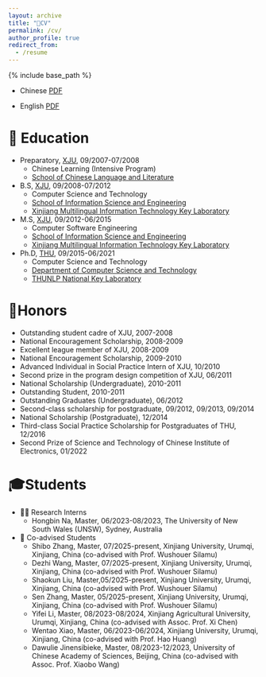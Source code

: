 ```yaml
---
layout: archive
title: "📄CV"
permalink: /cv/
author_profile: true
redirect_from:
  - /resume
---
```


{% include base_path %}

* Chinese [PDF](https://miradel51.github.io/files/my_cv_ch.pdf)

<!-- * English [PDF]()-->
* English [PDF](https://miradel51.github.io/files/my_cv_en.pdf)

🏫 Education
======
* Preparatory, [XJU](https://www.xju.edu.cn/), 09/2007-07/2008
  *  Chinese Learning (Intensive Program)
  *  [School of Chinese Language and Literature](http://rwxy.xju.edu.cn/)
* B.S, [XJU](https://www.xju.edu.cn/), 09/2008-07/2012
  * Computer Science and Technology 
  * [School of Information Science and Engineering](http://it.xju.edu.cn/)
  * [Xinjiang Multilingual Information Technology Key Laboratory](http://202.201.242.181:8000/translator/index.html)
* M.S, [XJU](https://www.xju.edu.cn/), 09/2012-06/2015
  * Computer Software Engineering 
  * [School of Information Science and Engineering](http://it.xju.edu.cn/)
  * [Xinjiang Multilingual Information Technology Key Laboratory](http://202.201.242.181:8000/translator/index.html)
* Ph.D, [THU](https://www.tsinghua.edu.cn/en/), 09/2015-06/2021
  * Computer Science and Technology
  * [Department of Computer Science and Technology](http://www.cs.tsinghua.edu.cn/csen/)
  * [THUNLP National Key Laboratory](https://nlp.csai.tsinghua.edu.cn/)

<!--
💼 Work Experience
======
* Assistant Professor (Tenure-Track), [School of Computer Science](http://it.xju.edu.cn/), [Xinjiang University (XJU)](https://english.xju.edu.cn/), 04/2025-Present
  * Base: Urumqi, Xinjiang, China
  * Project: Towards Multimodal Large Language Model Translation for Low-Resource Languages along the Belt and Road Initiative
* Research Assistant, [Xinjiang Technical Institute of Physics and Chemistry, Chinese Academy of Sciences](http://english.xjipc.cas.cn/), 04/2023-04/2025
  * Base: Urumqi, Xinjiang, China
  * Project: Exploring Machine Translation Technologies Using Large Language Models for Low-Resource Cross-Lingual Applications。
* NLP Senior Algorithm Engineer, [Language Technology Lab](https://damo.alibaba.com/labs/language-technology), [ALIBABA DAMO ACADEMY](https://damo.alibaba.com/), 07/2021-03/2023
  * Base: Hangzhou, Zhejiang, China
  * Project: Multilingual Processing for International E-commerce Platforms [DARAZ](https://www.daraz.pk/), [LAZADA](https://www.lazada.com/en/) and [AliExpress](https://www.aliexpress.com/)
  * Contribution: owner of the [DARAZ](https://www.daraz.pk/) algorithm, both the FAQ and the Agent Intent Classification models. I contributed to the multilingual intelligent customer service system for [AliExpress](https://www.aliexpress.com/). I also proposed an improved code-mixing strategy and achieved better results in some languages of [LAZADA](https://www.lazada.com/en/) with an average score of 4 points. I also presented some approaches for the pre-training part and achieved remarkably better results for the whole DARAZ system with 13 points (offline tests) and 9 points (online tests).

* Research Intern, [Language Technology Lab](https://damo.alibaba.com/labs/language-technology), [ALIBABA DAMO ACADEMY](https://damo.alibaba.com/), 07/2020-10/2020
  * Base: Hangzhou, Zhejiang, China
  * Project: Urdu-Roman Transliteration for Smart Customer Service System of International E-commerce Platform
  * Contribution: Contribution: I presented a hybrid model that can solve the main challenges (many-to-one mapping and inconsistent mapping) in this task. Moreover, the proposed approach is embedded in the dialog system of the international e-commerce platform [DARAZ](https://www.daraz.pk/).
  
* CTO, Information Services Department, [Beijing Silk Road Heli Investment Management Group Co.,Ltd](https://www.helibazar.com/index.html), 07/2019-12/2019
  * Base: Beijing, China
  * Project: Multilingual E-commerce Platform
  * Contribution: I had instructed our team to develop a multilingual e-commerce platform with front-end and back-end written by us instead of using other frameworks. The system is very flexible and extensible and can be effortlessly converted into an online teaching system or an online training system.

* Technical Advisor, MT Team, [NewTranx Technology](http://www.newtranx.com/), 12/2018-05/2019
  * Base: Shenzhen, Guangdong, China
  * Project: NMT for Morphologically Rich Languages ([Arabic-Chinese](https://fanyi.newtranx.com/?lng=cn#/onTrans))
  * Contribution: I had given some technical advice on training the NMT model for morphologically rich languages (Arabic, Turkish, and Urdu) between Chinese. We used a well-known NMT architecture (Transformer) with a commonly used neural network toolkit (Tensorflow). I also provided some processing tools for Arabic, Turkish and Urdu.

* Technical Advisor, MT Team, [SinoVoice](https://www.sinovoice.com/), 11/2017-11/2018
  * Base: Beijing, China
  * Project: NMT for Low-Resource Languages ([Uyghur-Chinese](https://translate.aicloud.com/))
  * Contribution: I had advised the team of MT to implement the bidirectional Uyghur-Chinese NMT system efficiently and quickly. I had also provided both pre-processing and post-processing codes for Uyghur.

* Social Practice Intern, Information Team, [Xinjiang Tourism Investment Management Co. Ltd](http://www.xinhuanet.com/travel/2019-09/06/c_1124969030.htm), 06/2016-08/2016
  * Base: Urumqi, Xinjiang, China
  * Project: THU College Summer Social Practice Activities
  * Contribution: In this project, I had submitted a technical report for the provision of the multilingual service. I also designed the main architectures for spoken translation by combining ASR, TTS and NMT for the Smart Tourism project.

* NLP Researcher (Apprenticeship), [THUNLP Lab](https://nlp.csai.tsinghua.edu.cn/), [Department of Computer Science and Technology](http://www.cs.tsinghua.edu.cn/csen/), 09/2015 - 06/2021
  * Base: Beijing, China
  * Mentor: [Prof. MaoSong Sun](https://nlp.csai.tsinghua.edu.cn/staff/sms/), [Prof. Yang Liu](https://nlp.csai.tsinghua.edu.cn/~ly/)
  * Project: Cross-lingual Information Retrieval system and Low-Resource Languages NMT system
  * Contribution: I have developed a cross-lingual information retrieval system between minority languages (Uyghur, Tibetan, Mongolian) and Chinese. I have also developed an NMT online demo for LRLs ([demo](http://101.6.5.207:5152/)). 

* Visited Scholar, [Machine Intelligence and Translation Lab](http://mitlab.hit.edu.cn/main.htm), [HIT](http://www.hit.edu.cn/), 09/2014-10/2014
  * Base: Harbin, Heilongjiang, China
  * Mentor: [Dr. Conghui Zhu](http://mitlab.hit.edu.cn/2018/0608/c9183a210166/page.htm)
  * Project: Uyghur-Chinese Statistical Machine Translation (SMT)
  * Task: Learn related techniques about SMT, such as learning open source systems MOSES, learn how to train, how to tune the model, how to optimize, and how to deploy the trained model on the web server. In the meantime, I learned the CRF model from [Dr. Conghui Zhu](http://mitlab.hit.edu.cn/2018/0608/c9183a210166/page.htm). Besides, I also improved my Linux knowledge in their lab.

* Software Engineer, Information Team, Xinjiang Tiznap Information Technology Co. Ltd, 04/2013-11/2013
  * Base: Urumqi, Xinjiang, China
  * Project: Uyghur Search Engine
  * Contribution: I had participated in the backend development of the Uyghur Information Retrieval System and gained some experience about the IR system.

* NLP Senior Engineer (Apprenticeship), [Xinjiang Multi-Lingual Information Technology Key Laboratory](https://it.xju.edu.cn/xygk/jgsz/zdsys/dyzxxjszdsys/sysjj.htm), 09/2012-06/2015
  * Base: Urumqi, Xinjiang, China
  * Mentor: [Prof. Wushouer Silamu](https://ysg.ckcest.cn/html/details/3943/index.html)
  * Project: Uyghur ASR, TTS, Spoken Translation systems
  * Contribution: I had completed the Uyghur multi-script TTS model in collaboration with my teammates. In the meantime, we also proposed the Uyghur speech-driven ASR model. In the last year of my master's degree, we had developed a bidirectional system for Uyghur-Chinese spoken translation by combining our individual models trained separately (Uyghur ASR, TTS and MT).

* Social Practice Intern, Information Team, Government office, 07/2010-08/2010
  * Base: Kashgar, Xinjiang, China
  * Project: XJU College Summer Social Practice Activities
  * Contribution: In this project, we taught local farmers commonly used techniques and current preferential policies for farmers.

* Software Engineer (Apprenticeship), [Xinjiang Multi-Lingual Information Technology Key Laboratory](https://it.xju.edu.cn/xygk/jgsz/zdsys/dyzxxjszdsys/sysjj.htm), 11/2009-06/2012
  * Base: Urumqi, Xinjiang, China
  * Mentor: [Prof. Wushouer Silamu](https://ysg.ckcest.cn/html/details/3943/index.html)
  * Project: Operation System (Localization), Software Development
  * Contribution: I had taken part in the Win7 Operation System localization task. Besides, I had developed desktop applications (Education Systems) and Network applications (Government and Company multilingual Websites). Meanwhile, in the last year of my undergraduate, I designed Android APPs for learning Chinese.
-->
  

🏅Honors
======
* Outstanding student cadre of XJU, 2007-2008
* National Encouragement Scholarship, 2008-2009
* Excellent league member of XJU, 2008-2009
* National Encouragement Scholarship, 2009-2010
* Advanced Individual in Social Practice Intern of XJU, 10/2010
* Second prize in the program design competition of XJU, 06/2011
* National Scholarship (Undergraduate), 2010-2011
* Outstanding Student, 2010-2011
* Outstanding Graduates (Undergraduate), 06/2012
* Second-class scholarship for postgraduate, 09/2012, 09/2013, 09/2014
* National Scholarship (Postgraduate), 12/2014
* Third-class Social Practice Scholarship for Postgraduates of THU, 12/2016
* Second Prize of Science and Technology of Chinese Institute of Electronics, 01/2022

🎓Students
=======
<!--
### Supervised Students
#### 🎓 Doctoral Students
- [Name] (2023-present, co-advised with Prof. X)  
- [Name] (2021-2025)  

#### 🎓 Master's Students 
- [Name] (2022-2024)  
- [Name] (2023-present)  -->
<!--
* 🏛️ Visiting Scholars
* 🔬 Visiting Scholars
* 📚 Visiting Scholars
* 👨‍🏫 Visiting Scholars
* 👋 Visiting Scholars
* 🌍 International Visitors-->
* 👩‍💻 Research Interns
  * Hongbin Na, Master, 06/2023-08/2023, The University of New South Wales (UNSW), Sydney, Australia
  <!-- * Bifei Hao, Master, 06/2023-Present, Northwestern University, Evanston, United States -->
* 🤝 Co-advised Students
  * Shibo Zhang, Master, 07/2025-present, Xinjiang University, Urumqi, Xinjiang, China (co-advised with Prof. Wushouer Silamu)
  * Dezhi Wang, Master, 07/2025-present, Xinjiang University, Urumqi, Xinjiang, China (co-advised with Prof. Wushouer Silamu)
  * Shaokun Liu, Master,05/2025-present, Xinjiang University, Urumqi, Xinjiang, China (co-advised with Prof. Wushouer Silamu)
  * Sen Zhang, Master, 05/2025-present, Xinjiang University, Urumqi, Xinjiang, China (co-advised with Prof. Wushouer Silamu)
  * Yifei Li, Master, 08/2023-08/2024, Xinjiang Agricultural University, Urumqi, Xinjiang, China (co-advised with Assoc. Prof. Xi Chen)
  * Wentao Xiao, Master, 06/2023-06/2024, Xinjiang University, Urumqi, Xinjiang, China (co-advised with Prof. Hao Huang)
  * Dawulie Jinensibieke, Master, 08/2023-12/2023, University of Chinese Academy of Sciences, Beijing, China (co-advised with Assoc. Prof. Xiaobo Wang)
<!--
* 🌟 Alumni
  * Shaokun Liu, Master,05/2025-06/2026, Xinjiang University, Urumqi, Xinjiang, China (co-advised with Prof. Wushouer Silamu)
  * Sen Zhang, Master, 05/2025-06/2026, Xinjiang University, Urumqi, Xinjiang, China (co-advised with Prof. Wushouer Silamu)-->
<!--  
### 🌍 Alumni Trajectories  
#### 🏛️ Academia  
- [Name] → Assoc. Prof. @Stanford  
#### 🏻 Industry  
- [Name] → Senior Engineer @Huawei  
#### 🎒 Further Studies  
- [Name] → Postdoc @ETH Zurich  -->

<!-- Academic Service
======
* Conference reviewer & Technical Program Committee (TPC): ACL2016, ACL2023, AAAI2018, COLING2018, NAACL2019, PACLIC2021, IJCNN2022, NLPAI2022, ADMIT2022-2023, AMLIT2023, ACDP2023, IEEE CEC2023, CVIPPR2023, AIMLR2023, CSSE2023, AISS2023，AACIP2023, MLAMDA2023
* Journal reviewer: International Journal of Intelligent System (IJIS) 2021-2022, ACM Transactions on Asian and Low-Resource Language Information Processing (TALLIP) 2022 -->

<!-- Selected Talks
======
* [Domain Adaptation for Machine Translation](https://miradel51.github.io/files/report_da4mt_xju_v1.0.pdf), XJU, Urumqi, Xinjiang, China, 10/26/2017
* [Discussion on Bilingual Cognition in International Exchange Activities](https://miradel51.github.io/files/icis2018_v1.0.pdf), ICIS2018, Beijing, China, 11/01/2018
* [Ph.D. Forum in Department of Computer Science at THU](https://miradel51.github.io/files/PhD_Forum_2019.03.16.pdf), Tsinghua University, Beijing, China, 03/16/2019
* [Low-Resource Neural Machine Translation](https://miradel51.github.io/files/minda_report_20191112.pdf), Minzu University of China, Beijing, China, 11/12/2019
* [Ph.D. Experience Sharing Report](https://miradel51.github.io/files/phd_experience_sharing.pdf), Tsinghua University, Beijing, China, 06/08/2021
* [EMNLP2021 Paper Sharing Report](https://miradel51.github.io/files/emnlp2021_damo3.pdf), Alibaba Damo Academy, Hangzhou, Zhejiang, China, 11/18/2021 -->

<!-- Publications
======
  <ul>{% for post in site.publications %}
    {% include archive-single-cv.html %}
  {% endfor %}</ul> -->
  
